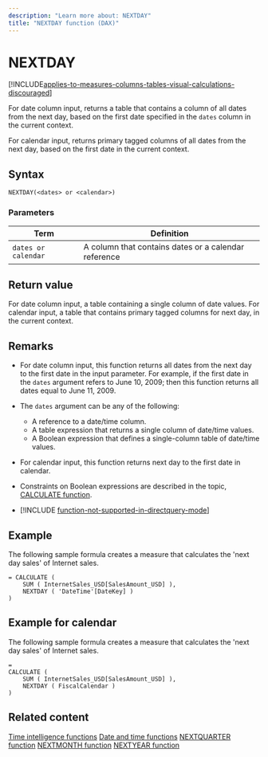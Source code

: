 ```yaml
---
description: "Learn more about: NEXTDAY"
title: "NEXTDAY function (DAX)"
---
```

# NEXTDAY

[!INCLUDE[applies-to-measures-columns-tables-visual-calculations-discouraged](includes/applies-to-measures-columns-tables-visual-calculations-discouraged.md)]

For date column input, returns a table that contains a column of all dates from the next day, based on the first date specified in the `dates` column in the current context.

For calendar input, returns primary tagged columns of all dates from the next day, based on the first date in the current context.

## Syntax

```
NEXTDAY(<dates> or <calendar>)
```

### Parameters

|Term|Definition|
|--------|--------------|
|`dates or calendar`|A column that contains dates or a calendar reference|

## Return value

For date column input, a table containing a single column of date values.
For calendar input, a table that contains primary tagged columns for next day, in the current context.

## Remarks

- For date column input, this function returns all dates from the next day to the first date in the input parameter. For example, if the first date in the `dates` argument refers to June 10, 2009; then this function returns all dates equal to June 11, 2009.

- The `dates` argument can be any of the following:
  - A reference to a date/time column.
  - A table expression that returns a single column of date/time values.
  - A Boolean expression that defines a single-column table of date/time values.
  
- For calendar input, this function returns next day to the first date in calendar.

- Constraints on Boolean expressions are described in the topic, [CALCULATE function](calculate-function-dax.md).

- [!INCLUDE [function-not-supported-in-directquery-mode](includes/function-not-supported-in-directquery-mode.md)] 

## Example

The following sample formula creates a measure that calculates the 'next day sales' of Internet sales.

```dax
= CALCULATE (
    SUM ( InternetSales_USD[SalesAmount_USD] ),
    NEXTDAY ( 'DateTime'[DateKey] )
)
```

## Example for calendar

The following sample formula creates a measure that calculates the 'next day sales' of Internet sales.

```dax
=
CALCULATE (
    SUM ( InternetSales_USD[SalesAmount_USD] ),
    NEXTDAY ( FiscalCalendar )
)
```

## Related content

[Time intelligence functions](time-intelligence-functions-dax.md)
[Date and time functions](date-and-time-functions-dax.md)
[NEXTQUARTER function](nextquarter-function-dax.md)
[NEXTMONTH function](nextmonth-function-dax.md)
[NEXTYEAR function](nextyear-function-dax.md)
